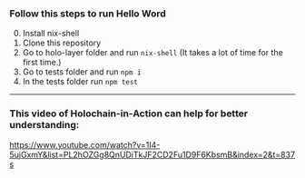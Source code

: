 ### Follow this steps to run Hello Word

0. Install nix-shell
1. Clone this repository
2. Go to holo-layer folder and run `nix-shell` (It takes a lot of time for the first time.)
3. Go to tests folder and run `npm i`
4. In the tests folder run `npm test`
___________

### This video of Holochain-in-Action can help for better understanding:
https://www.youtube.com/watch?v=1I4-5ujGxmY&list=PL2hOZGg8QnUDiTkJF2CD2Fu1D9F6KbsmB&index=2&t=837s